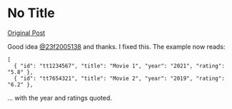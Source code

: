 # No Title

[Original Post](https://discourse.onlinedegree.iitm.ac.in/t/165959/149)

<p>Good idea <a class="mention" href="/u/23f2005138">@23f2005138</a> and thanks. I fixed this. The example now reads:</p>
<pre data-code-wrap="json"><code class="lang-json">[
  { "id": "tt1234567", "title": "Movie 1", "year": "2021", "rating": "5.8" },
  { "id": "tt7654321", "title": "Movie 2", "year": "2019", "rating": "6.2" },
</code></pre>
<p>… with the year and ratings quoted.</p>